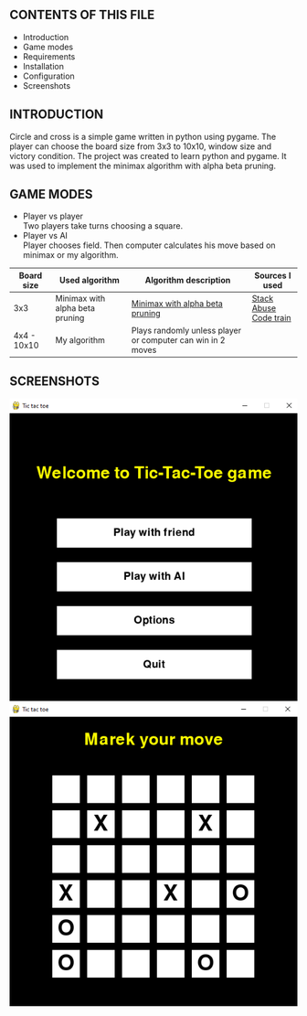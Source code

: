 CONTENTS OF THIS FILE
---------------------

 * Introduction
 * Game modes
 * Requirements
 * Installation
 * Configuration
 * Screenshots
 
INTRODUCTION
------------

Circle and cross is a simple game written in python using pygame. 
The player can choose the board size from 3x3 to 10x10, window size and victory condition. 
The project was created to learn python and pygame. 
It was used to implement the minimax algorithm with alpha beta pruning.

GAME MODES
----------

* Player vs player  
Two players take turns choosing a square.
* Player vs AI   
Player chooses field. Then computer calculates his move based on minimax or my algorithm.

| Board size  | Used algorithm                  | Algorithm description                                                                       | Sources I used                                                                                                                                        |
|-------------|---------------------------------|---------------------------------------------------------------------------------------------|-------------------------------------------------------------------------------------------------------------------------------------------------------|
| 3x3         | Minimax with alpha beta pruning | [Minimax with alpha beta pruning](https://en.wikipedia.org/wiki/Alpha%E2%80%93beta_pruning) | [Stack Abuse]( https://stackabuse.com/minimax-and-alpha-beta-pruning-in-python/)   <br/> [Code train](https://www.youtube.com/watch?v=trKjYdBASyQ&t=1054s) |
| 4x4 - 10x10 | My algorithm                    | Plays randomly unless player or computer can win in 2 moves                                 |                                                                                                                                                       |

SCREENSHOTS
-----------

![img.png](screenshot/img.png)
![img2.png](screenshot/img2.png)
